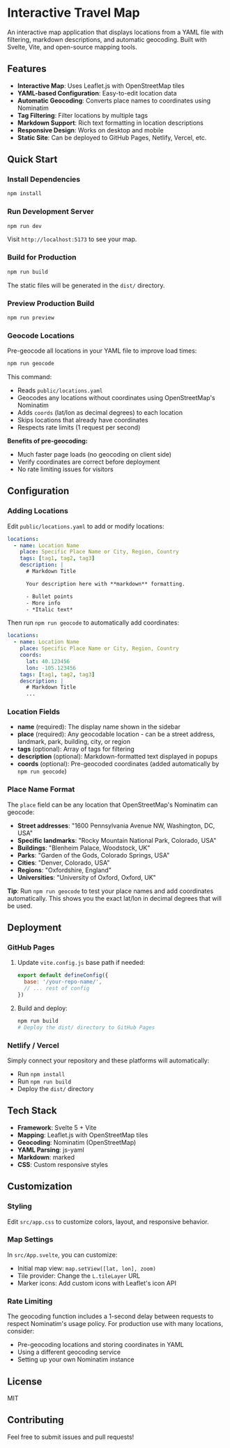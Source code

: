 # Interactive Travel Map

An interactive map application that displays locations from a YAML file with filtering, markdown descriptions, and automatic geocoding. Built with Svelte, Vite, and open-source mapping tools.

## Features

- **Interactive Map**: Uses Leaflet.js with OpenStreetMap tiles
- **YAML-based Configuration**: Easy-to-edit location data
- **Automatic Geocoding**: Converts place names to coordinates using Nominatim
- **Tag Filtering**: Filter locations by multiple tags
- **Markdown Support**: Rich text formatting in location descriptions
- **Responsive Design**: Works on desktop and mobile
- **Static Site**: Can be deployed to GitHub Pages, Netlify, Vercel, etc.

## Quick Start

### Install Dependencies

```bash
npm install
```

### Run Development Server

```bash
npm run dev
```

Visit `http://localhost:5173` to see your map.

### Build for Production

```bash
npm run build
```

The static files will be generated in the `dist/` directory.

### Preview Production Build

```bash
npm run preview
```

### Geocode Locations

Pre-geocode all locations in your YAML file to improve load times:

```bash
npm run geocode
```

This command:
- Reads `public/locations.yaml`
- Geocodes any locations without coordinates using OpenStreetMap's Nominatim
- Adds `coords` (lat/lon as decimal degrees) to each location
- Skips locations that already have coordinates
- Respects rate limits (1 request per second)

**Benefits of pre-geocoding:**
- Much faster page loads (no geocoding on client side)
- Verify coordinates are correct before deployment
- No rate limiting issues for visitors

## Configuration

### Adding Locations

Edit `public/locations.yaml` to add or modify locations:

```yaml
locations:
  - name: Location Name
    place: Specific Place Name or City, Region, Country
    tags: [tag1, tag2, tag3]
    description: |
      # Markdown Title

      Your description here with **markdown** formatting.

      - Bullet points
      - More info
      - *Italic text*
```

Then run `npm run geocode` to automatically add coordinates:

```yaml
locations:
  - name: Location Name
    place: Specific Place Name or City, Region, Country
    coords:
      lat: 40.123456
      lon: -105.123456
    tags: [tag1, tag2, tag3]
    description: |
      # Markdown Title
      ...
```

### Location Fields

- **name** (required): The display name shown in the sidebar
- **place** (required): Any geocodable location - can be a street address, landmark, park, building, city, or region
- **tags** (optional): Array of tags for filtering
- **description** (optional): Markdown-formatted text displayed in popups
- **coords** (optional): Pre-geocoded coordinates (added automatically by `npm run geocode`)

### Place Name Format

The `place` field can be any location that OpenStreetMap's Nominatim can geocode:

- **Street addresses**: "1600 Pennsylvania Avenue NW, Washington, DC, USA"
- **Specific landmarks**: "Rocky Mountain National Park, Colorado, USA"
- **Buildings**: "Blenheim Palace, Woodstock, UK"
- **Parks**: "Garden of the Gods, Colorado Springs, USA"
- **Cities**: "Denver, Colorado, USA"
- **Regions**: "Oxfordshire, England"
- **Universities**: "University of Oxford, Oxford, UK"

**Tip**: Run `npm run geocode` to test your place names and add coordinates automatically. This shows you the exact lat/lon in decimal degrees that will be used.

## Deployment

### GitHub Pages

1. Update `vite.config.js` base path if needed:
   ```js
   export default defineConfig({
     base: '/your-repo-name/',
     // ... rest of config
   })
   ```

2. Build and deploy:
   ```bash
   npm run build
   # Deploy the dist/ directory to GitHub Pages
   ```

### Netlify / Vercel

Simply connect your repository and these platforms will automatically:
- Run `npm install`
- Run `npm run build`
- Deploy the `dist/` directory

## Tech Stack

- **Framework**: Svelte 5 + Vite
- **Mapping**: Leaflet.js with OpenStreetMap tiles
- **Geocoding**: Nominatim (OpenStreetMap)
- **YAML Parsing**: js-yaml
- **Markdown**: marked
- **CSS**: Custom responsive styles

## Customization

### Styling

Edit `src/app.css` to customize colors, layout, and responsive behavior.

### Map Settings

In `src/App.svelte`, you can customize:
- Initial map view: `map.setView([lat, lon], zoom)`
- Tile provider: Change the `L.tileLayer` URL
- Marker icons: Add custom icons with Leaflet's icon API

### Rate Limiting

The geocoding function includes a 1-second delay between requests to respect Nominatim's usage policy. For production use with many locations, consider:
- Pre-geocoding locations and storing coordinates in YAML
- Using a different geocoding service
- Setting up your own Nominatim instance

## License

MIT

## Contributing

Feel free to submit issues and pull requests!
